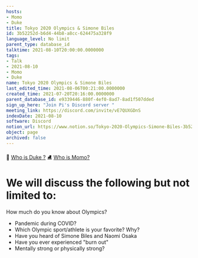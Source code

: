 ```yaml
---
hosts:
- Momo
- Duke
title: Tokyo 2020 Olympics & Simone Biles
id: 3b52252d-b6d4-44b8-a8cc-624475a328f9
language_level: No limit
parent_type: database_id
talktime: 2021-08-10T20:00:00.0000000
tags:
- Talk
- 2021-08-10
- Momo
- Duke
name: Tokyo 2020 Olympics & Simone Biles
last_edited_time: 2021-08-06T00:21:00.0000000
created_time: 2021-07-20T20:16:00.0000000
parent_database_id: e9339446-880f-4ef0-8ad7-8ad1f507dded
sign_up_here: "Join Pi's Discord server "
meeting_link: https://discord.com/invite/vE7QUXGDnS
indexDate: 2021-08-10
software: Discord
notion_url: https://www.notion.so/Tokyo-2020-Olympics-Simone-Biles-3b52252db6d444b8a8cc624475a328f9
object: page
archived: false
---
```



👑   [Who is Duke ?](/e0958ccc596f4efea798c99507f0f16e) 
⛸️  [Who is Momo?](/23f0f26c7f1547c0b08477c0c6f1f461) 

# We will discuss the following but not limited to:
How much do you know about Olympics?
   - Pandemic during COVID?
   - Which Olympic sport/athlete is your favorite? Why?
   - Have you heard of Simone Biles and Naomi Osaka
   - Have you ever experienced "burn out"
   - Mentally strong or physically strong?




